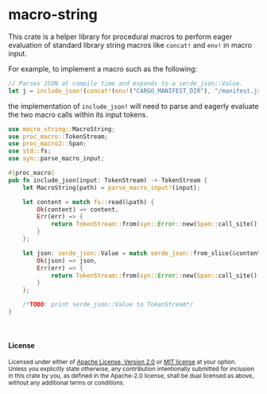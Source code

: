 macro-string
============

This crate is a helper library for procedural macros to perform eager evaluation
of standard library string macros like `concat!` and `env!` in macro input.

For example, to implement a macro such as the following:

```rust
// Parses JSON at compile time and expands to a serde_json::Value.
let j = include_json!(concat!(env!("CARGO_MANIFEST_DIR"), "/manifest.json"));
```

the implementation of `include_json!` will need to parse and eagerly evaluate
the two macro calls within its input tokens.

```rust
use macro_string::MacroString;
use proc_macro::TokenStream;
use proc_macro2::Span;
use std::fs;
use syn::parse_macro_input;

#[proc_macro]
pub fn include_json(input: TokenStream) -> TokenStream {
    let MacroString(path) = parse_macro_input!(input);

    let content = match fs::read(&path) {
        Ok(content) => content,
        Err(err) => {
            return TokenStream::from(syn::Error::new(Span::call_site(), err).to_compile_error());
        }
    };

    let json: serde_json::Value = match serde_json::from_slice(&content) {
        Ok(json) => json,
        Err(err) => {
            return TokenStream::from(syn::Error::new(Span::call_site(), err).to_compile_error());
        }
    };

    /*TODO: print serde_json::Value to TokenStream*/
}
```

<br>

#### License

<sup>
Licensed under either of <a href="LICENSE-APACHE">Apache License, Version
2.0</a> or <a href="LICENSE-MIT">MIT license</a> at your option.
</sup>

<br>

<sub>
Unless you explicitly state otherwise, any contribution intentionally submitted
for inclusion in this crate by you, as defined in the Apache-2.0 license, shall
be dual licensed as above, without any additional terms or conditions.
</sub>
